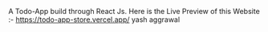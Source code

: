 A Todo-App build through React Js. 
Here is the Live Preview of this Website :- https://todo-app-store.vercel.app/
yash aggrawal
